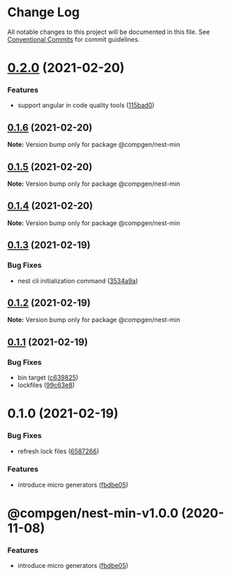 # Change Log

All notable changes to this project will be documented in this file.
See [Conventional Commits](https://conventionalcommits.org) for commit guidelines.

# [0.2.0](https://github.com/developer239/compgen/compare/@compgen/nest-min@0.1.6...@compgen/nest-min@0.2.0) (2021-02-20)


### Features

* support angular in code quality tools ([115bad0](https://github.com/developer239/compgen/commit/115bad0e04e490152dcf57341ae2a3c6112f6e2d))





## [0.1.6](https://github.com/developer239/compgen/compare/@compgen/nest-min@0.1.5...@compgen/nest-min@0.1.6) (2021-02-20)

**Note:** Version bump only for package @compgen/nest-min





## [0.1.5](https://github.com/developer239/compgen/compare/@compgen/nest-min@0.1.4...@compgen/nest-min@0.1.5) (2021-02-20)

**Note:** Version bump only for package @compgen/nest-min





## [0.1.4](https://github.com/developer239/compgen/compare/@compgen/nest-min@0.1.3...@compgen/nest-min@0.1.4) (2021-02-20)

**Note:** Version bump only for package @compgen/nest-min





## [0.1.3](https://github.com/developer239/compgen/compare/@compgen/nest-min@0.1.2...@compgen/nest-min@0.1.3) (2021-02-19)


### Bug Fixes

* nest cli initialization command ([3534a9a](https://github.com/developer239/compgen/commit/3534a9a9307dd667077a55a50f9b77dce10fbb54))





## [0.1.2](https://github.com/developer239/compgen/compare/@compgen/nest-min@0.1.1...@compgen/nest-min@0.1.2) (2021-02-19)

**Note:** Version bump only for package @compgen/nest-min





## [0.1.1](https://github.com/developer239/compgen/compare/@compgen/nest-min@0.1.0...@compgen/nest-min@0.1.1) (2021-02-19)


### Bug Fixes

* bin target ([c639825](https://github.com/developer239/compgen/commit/c639825f9c5c430880d33deeb648c9a087102fae))
* lockfiles ([99c63e8](https://github.com/developer239/compgen/commit/99c63e8f7192b2a8262f74e6f0fbd6943ebc1eb4))





# 0.1.0 (2021-02-19)


### Bug Fixes

* refresh lock files ([6587266](https://github.com/developer239/compgen/commit/658726677f8e29849ac47411a84a5569008fa3e0))


### Features

* introduce micro generators ([fbdbe05](https://github.com/developer239/compgen/commit/fbdbe0523b9f3187c4f8d08248eeb8a679650afd))





# @compgen/nest-min-v1.0.0 (2020-11-08)


### Features

* introduce micro generators ([fbdbe05](https://github.com/developer239/compgen/commit/fbdbe0523b9f3187c4f8d08248eeb8a679650afd))
